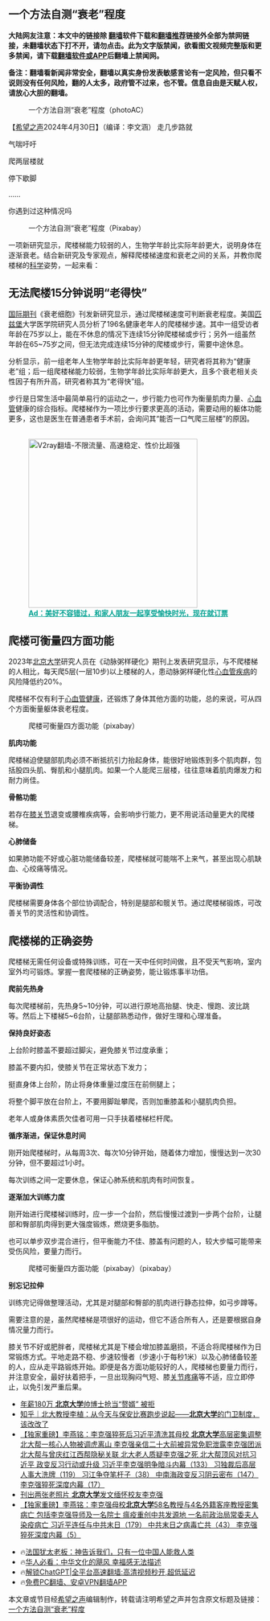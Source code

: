  <!-- 面包屑导航 --> <h2>一个方法自测“衰老”程度</h2> <p class="notice"><b>大陆网友注意：本文中的链接除 <a href="https://github.com/bannedbook/fanqiang" >翻墙</a>软件下载和<a href="https://github.com/killgcd/justmysocks/blob/master/README.md">翻墙推荐</a>链接外全部为禁网链接，未翻墙状态下打不开，请勿点击。此为文字版禁闻，欲看图文视频完整版和更多禁闻，请下载<a href="https://github.com/bannedbook/fanqiang">翻墙软件或APP</a>后翻墙上禁闻网。</p><p>备注：翻墙看新闻非常安全，翻墙以真实身份发表敏感言论有一定风险，但只看不说则没有任何风险，翻的人太多，政府管不过来，也不管。信息自由是天赋人权，请放心大胆的翻墙。</b></p>  <div class="entry"> <figure><figcaption>一个方法自测“衰老”程度（photoAC）</figcaption></figure> <p>【<span class='wp_keywordlink_affiliate'><a href="https://www.soundofhope.org" title="希望之声" target="_blank">希望之声</a></span>2024年4月30日】（编译：李文涵） 走几步路就</p> <p>气喘吁吁</p> <p>爬两层楼就</p> <p>停下歇脚</p> <p>……</p> <p>你遇到过这种情况吗</p> <figure><figcaption>一个方法自测“衰老”程度（Pixabay）</figcaption></figure> <p>一项新研究显示，爬楼梯能力较弱的人，生物学年龄比实际年龄更大，说明身体在逐渐衰老。结合新研究及专家观点，解释爬楼梯速度和衰老之间的关系，并教你爬楼梯的<span class='wp_keywordlink'><a href="https://www.bannedbook.org/forum11/topic309.html" title="禁片：“科学”的棍子" target="_blank">科学</a></span>姿势，一起来看：</p> <h2>无法爬楼15分钟说明“老得快”</h2> <p><a href="https://www.bannedbook.org/bnews/tag/%E5%9B%BD%E9%99%85%E6%9C%9F%E5%88%8A/" class="st_tag internal_tag" rel="tag" title="标签 国际期刊 下的日志">国际期刊</a>《衰老细胞》刊发新研究显示，通过爬楼梯速度可判断衰老程度。美国<a href="https://www.bannedbook.org/bnews/tag/%E5%8C%B9%E5%85%B9%E5%A0%A1/" class="st_tag internal_tag" rel="tag" title="标签 匹兹堡 下的日志">匹兹堡</a>大学医学院研究人员分析了196名健康老年人的爬楼梯步速。其中一组受访者年龄在75岁以上，能在不休息的情况下连续15分钟爬楼梯或步行；另外一组虽然年龄在65~75岁之间，但无法完成连续15分钟的爬楼或步行，需要中途休息。</p> <p>分析显示，前一组老年人生物学年龄比实际年龄更年轻，研究者将其称为“健康老”组；后一组爬楼梯能力较弱，生物学年龄比实际年龄更大，且多个衰老相关炎性因子有所升高，研究者称其为“老得快”组。</p> <p>步行是日常生活中最简单易行的运动之一，步行能力也可作为衡量肌肉力量、<a href="https://www.bannedbook.org/bnews/tag/%E5%BF%83%E8%A1%80%E7%AE%A1/" class="st_tag internal_tag" rel="tag" title="标签 心血管 下的日志">心血管</a>健康的综合指标。爬楼梯作为一项比步行要求更高的活动，需要动用的躯体功能更多，这也是医生在普通患者手术前，会询问其“能否一口气爬三层楼”的原因。</p><figure id="shenyun-figure"> <br/><a href="https://github.com/bannedbook/fanqiang/wiki/V2ray%E6%9C%BA%E5%9C%BA"><img src="https://raw.githubusercontent.com/bannedbook/fanqiang/master/v2ss/images/v2free.jpg" width="336" alt="V2ray翻墙-不限流量、高速稳定、性价比超强"></a><br/> <figcaption><strong style="cursor:pointer;text-decoration:underline;color:#00a191" onclick="window.open('https://zh-cn.shenyun.com/tickets?utm_source=bannedbook.org')">Ad：美好不容错过，和家人朋友一起享受愉快时光，现在就订票</strong></figcaption> </figure> <h2>爬楼可衡量四方面功能</h2> <p>2023年<a href="https://www.bannedbook.org/bnews/tag/%E5%8C%97%E4%BA%AC%E5%A4%A7%E5%AD%A6/" class="st_tag internal_tag" rel="tag" title="标签 北京大学 下的日志">北京大学</a>研究人员在《动脉粥样硬化》期刊上发表研究显示，与不爬楼梯的人相比，每天爬5层(一层10步)以上楼梯的人，患动脉粥样硬化性<a href="https://www.bannedbook.org/bnews/tag/%E5%BF%83%E8%A1%80%E7%AE%A1%E7%96%BE%E7%97%85/" class="st_tag internal_tag" rel="tag" title="标签 心血管疾病 下的日志">心血管疾病</a>的风险降低约20%。</p> <p>爬楼梯不仅有利于<a href="https://www.bannedbook.org/bnews/tag/%E5%BF%83%E8%A1%80%E7%AE%A1%E5%81%A5%E5%BA%B7/" class="st_tag internal_tag" rel="tag" title="标签 心血管健康 下的日志">心血管健康</a>，还锻炼了身体其他方面的功能，总的来说，可从四个方面衡量躯体衰老程度。</p> <figure><figcaption>爬楼可衡量四方面功能（pixabay）</figcaption></figure> <p><strong>肌肉功能</strong></p> <p>爬楼梯迫使腿部肌肉必须不断抵抗引力抬起身体，能很好地锻炼到多个肌肉群，包括股四头肌、臀肌和小腿肌肉。如果一个人能爬三层楼，往往意味着肌肉爆发力和耐力尚佳。</p> <p><strong>骨骼功能</strong></p> <p>若存在<a href="https://www.bannedbook.org/bnews/tag/%E8%86%9D%E5%85%B3%E8%8A%82/" class="st_tag internal_tag" rel="tag" title="标签 膝关节 下的日志">膝关节</a>退变或腰椎疾病等，会影响步行能力，更不用说活动量更大的爬楼梯。</p> <p><strong>心肺储备</strong></p> <p>如果肺功能不好或心脏功能储备较差，爬楼梯就可能喘不上来气，甚至出现心肌缺血、心绞痛等情况。</p> <p><strong>平衡协调性</strong></p> <p>爬楼梯需要身体各个部位协调配合，特别是腿部和髋关节。通过爬楼梯锻炼，可改善关节的灵活性和协调性。</p>  <h2>爬楼梯的正确姿势</h2> <p>爬楼梯无需任何设备或特殊训练，可在一天中任何时间做，且不受天气影响，室内室外均可锻炼。掌握一套爬楼梯的正确姿势，能让锻炼事半功倍。</p> <p><strong>爬前先热身</strong></p> <p>每次爬楼梯前，先热身5~10分钟，可以进行原地高抬腿、快走、慢跑、波比跳等。然后上下楼梯5~6台阶，让腿部熟悉动作，做好生理和心理准备。</p> <p><strong>保持良好姿态</strong></p> <p>上台阶时膝盖不要超过脚尖，避免膝关节过度承重；</p> <p>膝盖不要内扣，使膝关节在正常状态下发力；</p> <p>挺直身体上台阶，防止将身体重量过度压在前侧腿上；</p> <p>将整个脚平放在台阶上，不要用脚趾攀爬，否则加重膝盖和小腿肌肉负担。</p> <p>老年人或身体素质欠佳者可用一只手扶着楼梯栏杆爬。</p> <p><strong>循序渐进，保证休息时间</strong></p>  <p>刚开始爬楼梯时，从每周3次、每次10分钟开始，随着体力增加，慢慢达到一次30分钟，但不要超过1小时。</p> <p>每次训练之间一定要休息，保证心肺系统和肌肉有时间恢复。</p> <p><strong>逐渐加大训练力度</strong></p> <p>刚开始进行爬楼梯训练时，应一步一个台阶，然后慢慢过渡到一步两个台阶，让腿部和臀部肌肉得到更大强度锻炼，燃烧更多脂肪。</p> <p>也可以单步双步混合进行，但平衡能力不佳、膝盖有问题的人，较大步幅可能带来受伤风险，要量力而行。</p> <figure><figcaption>爬楼可衡量四方面功能（pixabay）（pixabay）</figcaption></figure> <p><strong>别忘记拉伸</strong></p> <p>训练完记得做整理活动，尤其是对腿部和臀部的肌肉进行静态拉伸，如弓步蹲等。</p> <p>需要注意的是，虽然爬楼梯是项很好的运动，但它不适合所有人，还是要根据自身情况量力而行。</p> <p>膝关节不好或肥胖者，爬楼梯尤其是下楼会增加膝盖磨损，不适合将爬楼梯作为日常锻炼方式。平地走路不稳、步速较慢者（步速小于每秒1米）以及心肺储备较差的人，应从走平路锻炼开始。即便是各方面功能较好的人，爬楼梯也要量力而行，并注意安全，最好扶着把手，一旦出现胸闷气短、膝<a href="https://www.bannedbook.org/bnews/tag/%E5%85%B3%E8%8A%82%E7%96%BC%E7%97%9B/" class="st_tag internal_tag" rel="tag" title="标签 关节疼痛 下的日志">关节疼痛</a>等不适，应立即停止，以免引发严重后果。</p> <!--<div id="taboola-mid-1"></div>--><ul class='op-related-articles' title='相关阅读'> <li><a href='https://www.bannedbook.org/bnews/cbnews/20240330/2019078.html' target='_blank'>年薪180万 <b>北京大学</b>帅博士抢当“赘婿” 被拒</a></li> <li><a href='https://www.bannedbook.org/bnews/baitai/20231217/1975319.html' target='_blank'>知乎｜北大教授李植：从今天与保安比赛跑步说起——<b>北京大学</b>的门卫制度，该改改了</a></li> <li><a href='https://www.bannedbook.org/bnews/comments/20231118/1962557.html' target='_blank'>【独家重磅】李燕铭：李克强猝死后习近平清洗其母校 <b>北京大学</b>高层密集调整 北大帮一核心人物被调虎离山 李克强亲信二十大前被异常免职泄露李克强团派北大帮与曾庆红江西帮隐秘关联 北大老人质疑李克强之死 北大帮顶风对抗习近平 政变反习行动或升级 习近平李克强明争暗斗内幕（133） 习独裁后高层人事大洗牌（119） 习江争夺笔杆子（38） 中南海政变反习阴云密布（147） 李克强猝死深度内幕（17）</a></li> <li><a href='https://www.bannedbook.org/bnews/cbnews/20231101/1955139.html' target='_blank'>刊出两张老照片 <b>北京大学</b>发文缅怀校友李克强</a></li> <li><a href='https://www.bannedbook.org/bnews/comments/20231031/1954736.html' target='_blank'>【独家重磅】李燕铭：李克强母校<b>北京大学</b>58名教授与4名外籍客座教授密集病亡 包括李克强导师及一名院士 瘟疫重创中共发源地 一名前政治局常委夫人染疫病亡 习近平连任与中共末日（179） 中共末日之病毒亡共（43） 李克强猝死深度内幕（5）</a></li> </ul> <ul class="texttj"> <li>🔥<a href="https://www.bannedbook.org/bnews/ssgc/20230219/1850782.html" target="_blank">法国犹太老板：神告诉我们，只有一位中国人能救人类</a></li> <li>🔥<a href="https://www.bannedbook.org/bnews/comments/20220220/1694796.html" target="_blank">华人必看：中华文化的飓风 幸福感无法描述</a></li> <li>🔥<a href="https://github.com/bannedbook/fanqiang/wiki/V2ray%E6%9C%BA%E5%9C%BA" target="_blank">解锁ChatGPT|全平台高速翻墙:高清视频秒开,超低延迟</a></li> <li>🔥<a href="https://github.com/bannedbook/fanqiang/wiki/%E7%A6%81%E9%97%BB%E7%BD%91%E5%AE%89%E5%8D%93%E7%BF%BB%E5%A2%99%E6%96%B0%E9%97%BBAPP" target="_blank">免费PC翻墙、安卓VPN翻墙APP</a></li> </ul><p>本文章或节目经<a href="https://www.bannedbook.org/bnews/tag/%e5%b8%8c%e6%9c%9b%e4%b9%8b%e5%a3%b0/" class="st_tag internal_tag" rel="tag" title="标签 希望之声 下的日志">希望之声</a>编辑制作，转载请注明希望之声并包含原文标题及链接：<a class="src_link" href="https://m.soundofhope.org/post/810811" target="_blank">一个方法自测“衰老”程度</a></p> <a name='sharetosocial'></a> <div style="margin-bottom:5px;padding-bottom:5px;clear:both"> <div id="archive-pix-1" class="banner-ads"> <!-- AuctionX Display platform tag START --> <div id="27602x728x90x621x_ADSLOT1" clicktrack="%%CLICK_URL_ESC%%"></div>  <!-- AuctionX Display platform tag END --> </div> <div id="archive-pix-2" class="banner-ads"> <!-- AuctionX Display platform tag START --> <div id="27556x300x250x621x_ADSLOT1" clicktrack="%%CLICK_URL_ESC%%" style="margin:0 auto;text-align:center"></div>  <!-- AuctionX Display platform tag END --> </div> </div>  <div id="archive-pix-1" class="banner-ads"> <!-- AuctionX Display platform tag START --> <div id="27603x728x90x621x_ADSLOT1" clicktrack="%%CLICK_URL_ESC%%"></div>  <!-- AuctionX Display platform tag END --> </div> </div><!--END ENTRY--> 